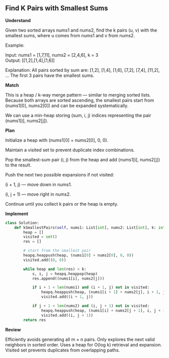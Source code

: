 ## Find K Pairs with Smallest Sums

**Understand**

Given two sorted arrays nums1 and nums2, find the k pairs (u, v) with the smallest sums, where u comes from nums1 and v from nums2.

Example:

Input: nums1 = [1,7,11], nums2 = [2,4,6], k = 3  
Output: [[1,2],[1,4],[1,6]]

Explanation:
All pairs sorted by sum are:
[1,2], [1,4], [1,6], [7,2], [7,4], [11,2], …
The first 3 pairs have the smallest sums.

**Match**

This is a heap / k-way merge pattern — similar to merging sorted lists.
Because both arrays are sorted ascending, the smallest pairs start from (nums1[0], nums2[0]) and can be expanded systematically.

We can use a min-heap storing (sum, i, j) indices representing the pair (nums1[i], nums2[j]).

**Plan**

Initialize a heap with (nums1[0] + nums2[0], 0, 0).

Maintain a visited set to prevent duplicate index combinations.

Pop the smallest-sum pair (i, j) from the heap and add (nums1[i], nums2[j]) to the result.

Push the next two possible expansions if not visited:

(i + 1, j) — move down in nums1.

(i, j + 1) — move right in nums2.

Continue until you collect k pairs or the heap is empty.

**Implement**

```py
class Solution:
    def kSmallestPairs(self, nums1: List[int], nums2: List[int], k: int) -> List[List[int]]:
        heap = []
        visited = set()
        res = []

        # start from the smallest pair
        heapq.heappush(heap, (nums1[0] + nums2[0], 0, 0))
        visited.add((0, 0))

        while heap and len(res) < k:
            s, i, j = heapq.heappop(heap)
            res.append((nums1[i], nums2[j]))

            if i + 1 < len(nums1) and (i + 1, j) not in visited:
                heapq.heappush(heap, (nums1[i + 1] + nums2[j], i + 1, j))
                visited.add((i + 1, j))

            if j + 1 < len(nums2) and (i, j + 1) not in visited:
                heapq.heappush(heap, (nums1[i] + nums2[j + 1], i, j + 1))
                visited.add((i, j + 1))
        return res
```

**Review**

Efficiently avoids generating all m × n pairs.
Only explores the next valid neighbors in sorted order.
Uses a heap for O(log k) retrieval and expansion.
Visited set prevents duplicates from overlapping paths.
